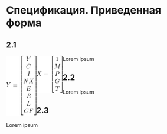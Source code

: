 # Спецификация. Приведенная форма

## 2.1

<img src="resources/2_1/Y.png" alt="" align="left">
<img src="resources/2_1/X.png" alt="" align="left">

Lorem ipsum

## 2.2

Lorem ipsum

## 2.3

Lorem ipsum
